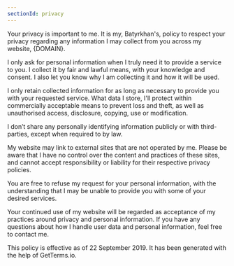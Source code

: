 ```yaml
---
sectionId: privacy
---
```


Your privacy is important to me. It is my, Batyrkhan's, policy to respect your privacy regarding any information I may collect from you across my website, {DOMAIN}.

I only ask for personal information when I truly need it to provide a service to you. I collect it by fair and lawful means, with your knowledge and consent. I also let you know why I am collecting it and how it will be used.

I only retain collected information for as long as necessary to provide you with your requested service. What data I store, I'll protect within commercially acceptable means to prevent loss and theft, as well as unauthorised access, disclosure, copying, use or modification.

I don’t share any personally identifying information publicly or with third-parties, except when required to by law.

My website may link to external sites that are not operated by me. Please be aware that I have no control over the content and practices of these sites, and cannot accept responsibility or liability for their respective privacy policies.

You are free to refuse my request for your personal information, with the understanding that I may be unable to provide you with some of your desired services.

Your continued use of my website will be regarded as acceptance of my practices around privacy and personal information. If you have any questions about how I handle user data and personal information, feel free to contact me.

This policy is effective as of 22 September 2019. It has been generated with the help of GetTerms.io.
